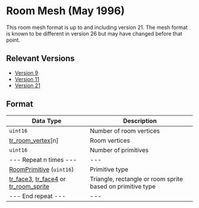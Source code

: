# Room Mesh (May 1996)

This room mesh format is up to and including version 21. The mesh format is known to be different in version 26 but may have changed before that point.

## Relevant Versions

- [Version 9](version9.md)
- [Version 11](version11.md)
- [Version 21](version21.md)

## Format

| Data Type | Description    |
| ----------| -------------  |
| `uint16`  | Number of room vertices |
| [tr_room_vertex](tr_room_vertex.md)[n] | Room vertices |
| `uint16` | Number of primitives |
| --- Repeat n times --- | --- |
| [RoomPrimitive](roomprimitive.md) (`uint16`) | Primitive type |
| [tr_face3](tr_face3.md), [tr_face4](tr_face4.md) or [tr_room_sprite](tr_room_sprite.md) | Triangle, rectangle or room sprite based on primitive type |
| --- End repeat --- | --- |
